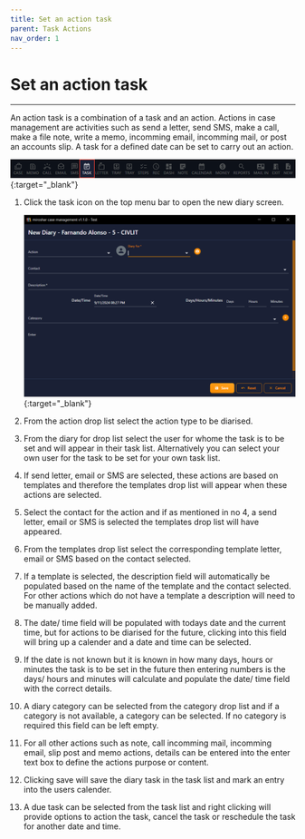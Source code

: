 ```yaml
---
title: Set an action task
parent: Task Actions
nav_order: 1
---
```


# Set an action task

---

An action task is a combination of a task and an action. Actions in case management are activities such as send a letter, send SMS, make a call, make a file note, write a memo, incomming email, incomming mail, or post an accounts slip. A task for a defined date can be set to carry out an action.

<!-- prettier-ignore -->
[![Menu](/assets/images/menu-4-task.png)](/assets/images/menu-4-task.png){:target="_blank"}

1. Click the task icon on the top menu bar to open the new diary screen.

   <!-- prettier-ignore -->
   [![New Diary](/assets/images/new-diary.png)](/assets/images/new-diary.png){:target="_blank"}

2. From the action drop list select the action type to be diarised.
3. From the diary for drop list select the user for whome the task is to be set and will appear in their task list. Alternatively you can select your own user for the task to be set for your own task list.
4. If send letter, email or SMS are selected, these actions are based on templates and therefore the templates drop list will appear when these actions are selected.
5. Select the contact for the action and if as mentioned in no 4, a send letter, email or SMS is selected the templates drop list will have appeared.
6. From the templates drop list select the corresponding template letter, email or SMS based on the contact selected.
7. If a template is selected, the description field will automatically be populated based on the name of the template and the contact selected. For other actions which do not have a template a description will need to be manually added.
8. The date/ time field will be populated with todays date and the current time, but for actions to be diarised for the future, clicking into this field will bring up a calender and a date and time can be selected.
9. If the date is not known but it is known in how many days, hours or minutes the task is to be set in the future then entering numbers is the days/ hours and minutes will calculate and populate the date/ time field with the correct details.
10. A diary category can be selected from the category drop list and if a category is not available, a category can be selected. If no category is required this field can be left empty.
11. For all other actions such as note, call incomming mail, incomming email, slip post and memo actions, details can be entered into the enter text box to define the actions purpose or content.
12. Clicking save will save the diary task in the task list and mark an entry into the users calender.
13. A due task can be selected from the task list and right clicking will provide options to action the task, cancel the task or reschedule the task for another date and time.
